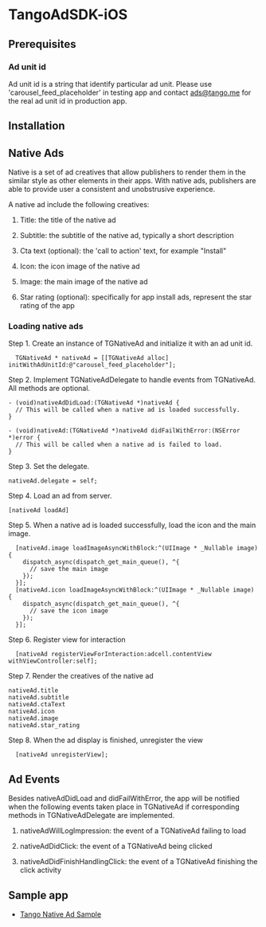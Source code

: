 # TangoAdSDK-iOS

## Prerequisites

### Ad unit id 

Ad unit id is a string that identify particular ad unit. Please use 'carousel_feed_placeholder' in testing app and contact [ads@tango.me](ads@tango.me) for the real ad unit id in production app. 

## Installation

## Native Ads

Native is a set of ad creatives that allow publishers to render them in the similar style as other elements in their apps. With native ads, publishers are able to provide user a consistent and unobstrusive experience. 

A native ad include the following creatives:

1. Title: the title of the native ad

2. Subtitle: the subtitle of the native ad, typically a short description

3. Cta text (optional): the 'call to action' text, for example "Install"

4. Icon: the icon image of the native ad 

5. Image: the main image of the native ad

6. Star rating (optional): specifically for app install ads, represent the star rating of the app 


### Loading native ads

Step 1. Create an instance of TGNativeAd and initialize it with an ad unit id. 
```
  TGNativeAd * nativeAd = [[TGNativeAd alloc] initWithAdUnitId:@"carousel_feed_placeholder"];
```

Step 2. Implement TGNativeAdDelegate to handle events from TGNativeAd. All methods are optional. 
```
- (void)nativeAdDidLoad:(TGNativeAd *)nativeAd {
  // This will be called when a native ad is loaded successfully. 
}

- (void)nativeAd:(TGNativeAd *)nativeAd didFailWithError:(NSError *)error {
  // This will be called when a native ad is failed to load. 
}

```

Step 3. Set the delegate. 
```
nativeAd.delegate = self; 
```

Step 4. Load an ad from server. 
```
[nativeAd loadAd]
```

Step 5. When a native ad is loaded successfully, load the icon and the main image. 
```
  [nativeAd.image loadImageAsyncWithBlock:^(UIImage * _Nullable image) {
    dispatch_async(dispatch_get_main_queue(), ^{
      // save the main image 
    });
  }];
  [nativeAd.icon loadImageAsyncWithBlock:^(UIImage * _Nullable image) {
    dispatch_async(dispatch_get_main_queue(), ^{
      // save the icon image
    });
  }];
```

Step 6. Register view for interaction
```
  [nativeAd registerViewForInteraction:adcell.contentView withViewController:self];
```

Step 7. Render the creatives of the native ad
```
nativeAd.title
nativeAd.subtitle
nativeAd.ctaText
nativeAd.icon
nativeAd.image
nativeAd.star_rating
```

Step 8. When the ad display is finished, unregister the view 
```
  [nativeAd unregisterView];
```

## Ad Events

Besides nativeAdDidLoad and didFailWithError, the app will be notified when the following events taken place in TGNativeAd if corresponding methods in TGNativeAdDelegate are implemented.

1. nativeAdWillLogImpression: the event of a TGNativeAd failing to load

2. nativeAdDidClick: the event of a TGNativeAd being clicked

3. nativeAdDidFinishHandlingClick: the event of a TGNativeAd finishing the click activity


## Sample app

* [Tango Native Ad Sample](https://github.com/TangoSDK/TangoAdSDK-iOS/tree/master/TangoNativeAdSample)

